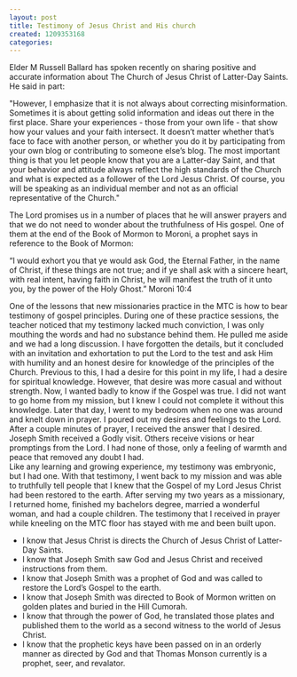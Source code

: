 ```yaml
---
layout: post
title: Testimony of Jesus Christ and His church
created: 1209353168
categories:
---
```

 Elder M Russell Ballard has spoken recently on sharing positive and accurate information about The Church of Jesus Christ of Latter-Day Saints. He said in part: 
 
 &quot;However, I emphasize that it is not always about correcting misinformation. Sometimes it is about getting solid information and ideas out there in the first place. Share your experiences - those from your own life - that show how your values and your faith intersect. It doesn&rsquo;t matter whether that&rsquo;s face to face with another person, or whether you do it by participating from your own blog or contributing to someone else&rsquo;s blog. The most important thing is that you let people know that you are a Latter-day Saint, and that your behavior and attitude always reflect the high standards of the Church and what is expected as a follower of the Lord Jesus Christ. Of course, you will be speaking as an individual member and not as an official representative of the Church.&quot; 
 
 The Lord promises us in a number of places that he will answer prayers and that we do not need to wonder about the truthfulness of His gospel. One of them at the end of the Book of Mormon to Moroni, a prophet says in reference to the Book of Mormon: 
 
 &ldquo;I would exhort you that ye would ask God, the Eternal Father, in the name of Christ, if these things are not true; and if ye shall ask with a sincere heart, with real intent, having faith in Christ, he will manifest the truth of it unto you, by the power of the Holy Ghost.&rdquo; Moroni 10:4 
  
 One of the lessons that new missionaries practice in the MTC is how to bear testimony of gospel principles. During one of these practice sessions, the teacher noticed that my testimony lacked much conviction, I was only mouthing the words and had no substance behind them. He pulled me aside and we had a long discussion. I have forgotten the details, but it concluded with an invitation and exhortation to put the Lord to the test and ask Him with humility and an honest desire for knowledge of the principles of the Church. Previous to this, I had a desire for this point in my life, I had a desire for spiritual knowledge. However, that desire was more casual and without strength. Now, I wanted badly to know if the Gospel was true. I did not want to go home from my mission, but I knew I could not complete it without this knowledge. 
 Later that day, I went to my bedroom when no one was around and knelt down in prayer. I poured out my desires and feelings to the Lord. After a couple minutes of prayer, I received the answer that I desired. Joseph Smith received a Godly visit. Others receive visions or hear promptings from the Lord. I had none of those, only a feeling of warmth and peace that removed any doubt I had.   
 Like any learning and growing experience, my testimony was embryonic, but I had one. With that testimony, I went back to my mission and was able to truthfully tell people that I knew that the Gospel of my Lord Jesus Christ had been restored to the earth. After serving my two years as a missionary, I returned home, finished my bachelors degree, married a wonderful woman, and had a couple children. 
 The testimony that I received in prayer while kneeling on the MTC floor has stayed with me and been built upon.  

* I know      that Jesus Christ is directs the Church of Jesus Christ of Latter-Day      Saints.
* I know      that Joseph Smith saw God and Jesus Christ and received instructions from      them.
* I know      that Joseph Smith was a prophet of God and was called to restore the      Lord&rsquo;s Gospel to the earth.
* I know      that Joseph Smith was directed to Book of Mormon written on golden plates      and buried in the Hill Cumorah. 
* I know      that through the power of God, he translated those plates and published      them to the world as a second witness to the world of Jesus Christ.
* I know      that the prophetic keys have been passed on in an orderly manner as      directed by God and that Thomas Monson currently is a prophet, seer, and      revalator.

